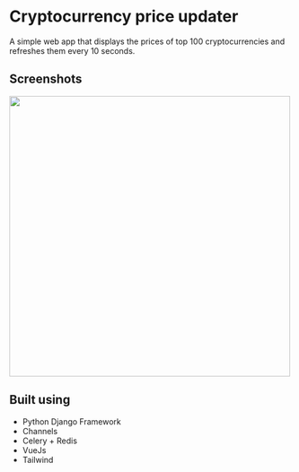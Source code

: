 # Cryptocurrency price updater
A simple web app that displays the prices of top 100 cryptocurrencies and refreshes them every 10 seconds.

## Screenshots
<img src="https://user-images.githubusercontent.com/34452584/201155874-841eebd3-10f8-4f06-893c-0e58306c11e1.png" data-canonical-src="https://gyazo.com/eb5c5741b6a9a16c692170a41a49c858.png" height="500"/>

## Built using

<ul>
<li>Python Django Framework</li>
<li>Channels</li>
<li>Celery + Redis</li>
<li>VueJs</li>
<li>Tailwind</li>
</ul>
